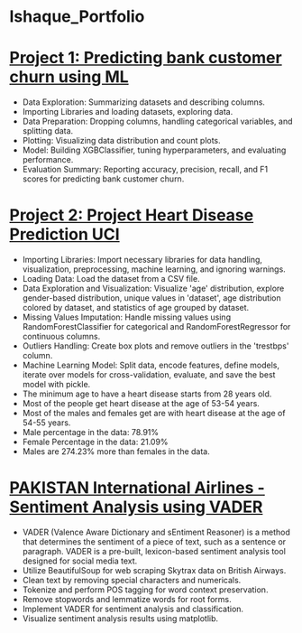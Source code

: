 # Ishaque_Portfolio
# [Project 1: Predicting bank customer churn using ML](https://www.kaggle.com/code/ishaquealidad/bank-churn-xgb-classifier-ipynb)

* Data Exploration: Summarizing datasets and describing columns.
* Importing Libraries and loading datasets, exploring data.
* Data Preparation: Dropping columns, handling categorical variables, and splitting data.
* Plotting: Visualizing data distribution and count plots.
* Model: Building XGBClassifier, tuning hyperparameters, and evaluating performance.
* Evaluation Summary: Reporting accuracy, precision, recall, and F1 scores for predicting bank customer churn.

# [Project 2: Project Heart Disease Prediction UCI](https://www.kaggle.com/code/ishaquealidad/heart-disease-prediction-uci-ipynb)

* Importing Libraries: Import necessary libraries for data handling, visualization, preprocessing, machine learning, and ignoring warnings.
* Loading Data: Load the dataset from a CSV file.
* Data Exploration and Visualization: Visualize 'age' distribution, explore gender-based distribution, unique values in 'dataset', age distribution colored by dataset, and statistics of age grouped by dataset.
* Missing Values Imputation: Handle missing values using RandomForestClassifier for categorical and RandomForestRegressor for continuous columns.
* Outliers Handling: Create box plots and remove outliers in the 'trestbps' column.
* Machine Learning Model: Split data, encode features, define models, iterate over models for cross-validation, evaluate, and save the best model with pickle.
* The minimum age to have a heart disease starts from 28 years old.
* Most of the people get heart disease at the age of 53-54 years.
* Most of the males and females get are with heart disease at the age of 54-55 years.
* Male percentage in the data: 78.91%
* Female Percentage in the data: 21.09%
* Males are 274.23% more than females in the data.
# [PAKISTAN International Airlines - Sentiment Analysis using VADER](https://www.kaggle.com/code/ishaquealidad/sentiment-analysis-vader-ipynb/edit)
* VADER (Valence Aware Dictionary and sEntiment Reasoner) is a method that determines the sentiment of a piece of text, such as a sentence or paragraph. VADER is a pre-built, lexicon-based sentiment analysis tool designed for social media text.
* Utilize BeautifulSoup for web scraping Skytrax data on British Airways.
* Clean text by removing special characters and numericals.
* Tokenize and perform POS tagging for word context preservation.
* Remove stopwords and lemmatize words for root forms.
* Implement VADER for sentiment analysis and classification.
* Visualize sentiment analysis results using matplotlib.



